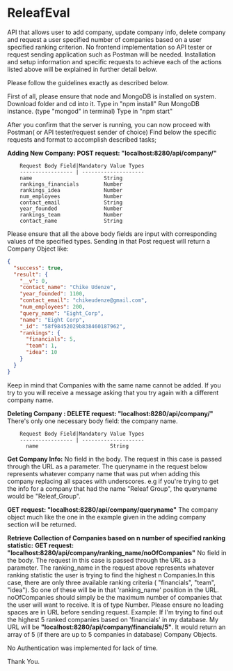 # ReleafEval
API that allows user to add company, update company info, delete company and request a user specified number of companies based on a user specified ranking criterion. No frontend implementation so API tester or request sending application such as Postman will be needed. Installation and setup information and specific requests to achieve each of the actions listed above will be explained in  further detail below. 

 

Please follow the guidelines exactly as described below.


First of all, please ensure that node and MongoDB is installed on system.
Download folder and cd into it. Type in "npm install"
Run MongoDB instance. (type "mongod" in terminal)
Type in "npm start"

After you confirm that the server is running, you can now proceed with Postman( or API tester/request sender of choice)
Find below the specific requests and format to accomplish described tasks;

**Adding New Company: POST request: "localhost:8280/api/company/"**


        Request Body Field|Mandatory Value Types
        ----------------- | --------------------
        name                       String
        rankings_financials        Number
        rankings_idea              Number
        num_employees              Number
        contact_email              String
        year_founded               Number
        rankings_team              Number
        contact_name               String


Please ensure that all the above body fields are input with corresponding values of the specified types.
Sending in that Post request will return a Company Object like:
```json
{
  "success": true,
  "result": {
    "__v": 0,
    "contact_name": "Chike Udenze",
    "year_founded": 1100,
    "contact_email": "chikeudenze@gmail.com",
    "num_employees": 200,
    "query_name": "Eight_Corp",
    "name": "Eight Corp",
    "_id": "58f98452029b838460187962",
    "rankings": {
      "financials": 5,
      "team": 1,
      "idea": 10
    }
  }
}
```

Keep in mind that Companies with the same name cannot be added. If you try to you will receive a message asking that you try again with a different company name.

**Deleting Company :  DELETE request: "localhost:8280/api/company/"**
There's only one necessary body field: the company name.

        Request Body Field|Mandatory Value Types
        ----------------- | --------------------
          name                       String
  
  
  
 **Get Company Info:**
 No field in the body. The request in this case is passed through the URL as a parameter. The queryname in the request below     represents whatever company name that was put when adding this company replacing all spaces with underscores. e.g if you're   trying to get the info for a company that had the name "Releaf Group", the queryname would be "Releaf_Group".
 
 **GET request: "localhost:8280/api/company/queryname"**
 The company object much like the one in the example given in the adding company section will be returned.
 
 
 
 **Retrieve Collection of Companies based on n number of specified ranking statistic:**
 **GET request: "localhost:8280/api/company/ranking_name/noOfCompanies"**
 No field in the body. The request in this case is passed through the URL as a parameter. The ranking_name in the request    above represents whatever ranking statistic the user is trying to find the highest n Companies.In this case, there are only three available ranking criteria ( "financials", "team", "idea"). So one of these will be in that 'ranking_name' position in the URL. noOfCompanies should simply be the maximum number of companies that the user will want to receive. It is of type Number. Please ensure no leading spaces are in URL before sending request. Example: If I'm trying to find out the highest 5 ranked companies based on 'financials' in my database. My URL will be **"localhost:8280/api/company/financials/5"**. It would return an array of 5 (if there are up to 5 companies in database) Company Objects.
 

No Authentication was implemented for lack of time.

Thank You.
